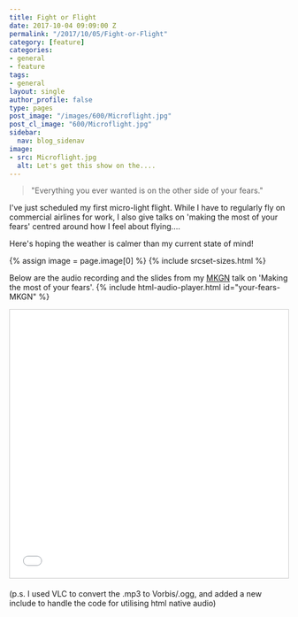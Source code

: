 ```yaml
---
title: Fight or Flight
date: 2017-10-04 09:09:00 Z
permalink: "/2017/10/05/Fight-or-Flight"
category: [feature]
categories:
- general
- feature
tags:
- general
layout: single
author_profile: false
type: pages
post_image: "/images/600/Microflight.jpg"
post_cl_image: "600/Microflight.jpg"
sidebar:
  nav: blog_sidenav
image:
- src: Microflight.jpg
  alt: Let's get this show on the....
---
```

> "Everything you ever wanted is on the other side of your fears."

I've just scheduled my first micro-light flight. While I have to regularly fly on commercial airlines for work, I also give talks on 'making the most of your fears' centred around how I feel about flying....

Here's hoping the weather is calmer than my current state of mind!

{% assign image = page.image[0] %}
{% include srcset-sizes.html %}

Below are the audio recording and the slides from my [MKGN](https://mkgeeknight.co.uk/) talk on 'Making the most of your fears'.
{% include html-audio-player.html id="your-fears-MKGN" %}

<iframe src="//www.slideshare.net/slideshow/embed_code/key/ygPmJ7y71Eu4Hm" width="595" height="485" frameborder="0" marginwidth="0" marginheight="0" scrolling="no" style="border:1px solid #CCC; border-width:1px; margin-bottom:5px; max-width: 100%;" allowfullscreen> </iframe> 

(p.s. I used VLC to convert the .mp3 to Vorbis/.ogg, and added a new include to handle the code for utilising html native audio)

